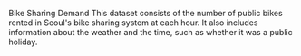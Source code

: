 Bike Sharing Demand
This dataset consists of the number of public bikes rented in Seoul's bike sharing system at each hour. It also includes information about the weather and the time, such as whether it was a public holiday.